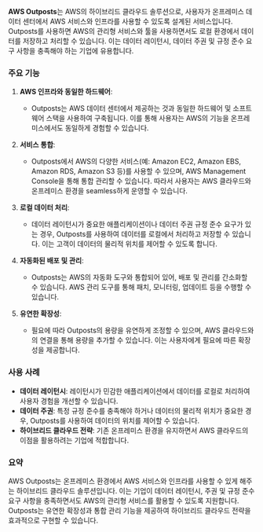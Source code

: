 **AWS Outposts**는 AWS의 하이브리드 클라우드 솔루션으로, 사용자가 온프레미스 데이터 센터에서 AWS 서비스와 인프라를 사용할 수 있도록 설계된 서비스입니다. Outposts를 사용하면 AWS의 관리형 서비스와 툴을 사용하면서도 로컬 환경에서 데이터를 저장하고 처리할 수 있습니다. 이는 데이터 레이턴시, 데이터 주권 및 규정 준수 요구 사항을 충족해야 하는 기업에 유용합니다.

### 주요 기능

1. **AWS 인프라와 동일한 하드웨어**:
   - Outposts는 AWS 데이터 센터에서 제공하는 것과 동일한 하드웨어 및 소프트웨어 스택을 사용하여 구축됩니다. 이를 통해 사용자는 AWS의 기능을 온프레미스에서도 동일하게 경험할 수 있습니다.

2. **서비스 통합**:
   - Outposts에서 AWS의 다양한 서비스(예: Amazon EC2, Amazon EBS, Amazon RDS, Amazon S3 등)를 사용할 수 있으며, AWS Management Console을 통해 통합 관리할 수 있습니다. 따라서 사용자는 AWS 클라우드와 온프레미스 환경을 seamless하게 운영할 수 있습니다.

3. **로컬 데이터 처리**:
   - 데이터 레이턴시가 중요한 애플리케이션이나 데이터 주권 규정 준수 요구가 있는 경우, Outposts를 사용하여 데이터를 로컬에서 처리하고 저장할 수 있습니다. 이는 고객이 데이터의 물리적 위치를 제어할 수 있도록 합니다.

4. **자동화된 배포 및 관리**:
   - Outposts는 AWS의 자동화 도구와 통합되어 있어, 배포 및 관리를 간소화할 수 있습니다. AWS 관리 도구를 통해 패치, 모니터링, 업데이트 등을 수행할 수 있습니다.

5. **유연한 확장성**:
   - 필요에 따라 Outposts의 용량을 유연하게 조정할 수 있으며, AWS 클라우드와의 연결을 통해 용량을 추가할 수 있습니다. 이는 사용자에게 필요에 따른 확장성을 제공합니다.

### 사용 사례

- **데이터 레이턴시**: 레이턴시가 민감한 애플리케이션에서 데이터를 로컬로 처리하여 사용자 경험을 개선할 수 있습니다.
- **데이터 주권**: 특정 규정 준수를 충족해야 하거나 데이터의 물리적 위치가 중요한 경우, Outposts를 사용하여 데이터의 위치를 제어할 수 있습니다.
- **하이브리드 클라우드 전략**: 기존 온프레미스 환경을 유지하면서 AWS 클라우드의 이점을 활용하려는 기업에 적합합니다.

### 요약
AWS Outposts는 온프레미스 환경에서 AWS 서비스와 인프라를 사용할 수 있게 해주는 하이브리드 클라우드 솔루션입니다. 이는 기업이 데이터 레이턴시, 주권 및 규정 준수 요구 사항을 충족하면서도 AWS의 관리형 서비스를 활용할 수 있도록 지원합니다. Outposts는 유연한 확장성과 통합 관리 기능을 제공하여 하이브리드 클라우드 전략을 효과적으로 구현할 수 있습니다.